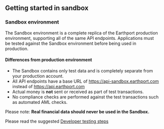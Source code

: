 ## Getting started in sandbox

### Sandbox environment
The Sandbox environment is a complete replica of the Earthport production environment, supporting all of the same API endpoints. 
Applications must be tested against the Sandbox environment before being used in production.

#### Differences from production environment

* The Sandbox contains only test data and is completely separate from your production account.
* All API endpoints have a base URL of https://api-sandbox.earthport.com instead of https://api.earthport.com
* Actual money is **not** sent or received as part of test transactions.
* No compliance checks are performed against the test transactions such as automated AML checks.

Please note: **Real financial data should never be used in the Sandbox.**

Please read the suggested [Developer testing steps](1_0_0#/http/guides/introduction/Developer%20testing%20steps)